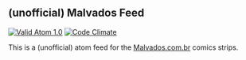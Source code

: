 ## (unofficial) Malvados Feed

[![Valid Atom 1.0](http://validator.w3.org/feed/images/valid-atom.png)](http://validator.w3.org/feed/check.cgi?url=http%3A//malvados.danilosousa.net/strips)
[![Code Climate](https://codeclimate.com/github/danilopopeye/malvados-feed.png)](https://codeclimate.com/github/danilopopeye/malvados-feed)

This is a (unofficial) atom feed for the [Malvados.com.br](http://www.malvados.com.br) comics strips.
